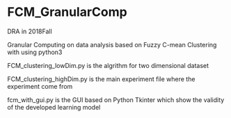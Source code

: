 # FCM_GranularComp
DRA in 2018Fall

Granular Computing on data analysis based on Fuzzy C-mean Clustering with using
python3

FCM_clustering_lowDim.py is the algrithm for two dimensional dataset

FCM_clustering_highDim.py is the main experiment file where the experiment
come from

fcm_with_gui.py is the GUI based on Python Tkinter which show the validity of
the developed learning model
